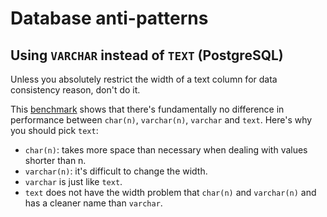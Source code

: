 Database anti-patterns
======================

Using `VARCHAR` instead of `TEXT` (PostgreSQL)
----------------------------------------------

Unless you absolutely restrict the width of a text column for data consistency
reason, don't do it.

This
[benchmark](http://www.depesz.com/2010/03/02/charx-vs-varcharx-vs-varchar-vs-text/)
shows that there's fundamentally no difference in performance between
`char(n)`, `varchar(n)`, `varchar` and `text`. Here's why you should pick
`text`:

* `char(n)`: takes more space than necessary when dealing with values shorter
  than n.
* `varchar(n)`: it's difficult to change the width.
* `varchar` is just like `text`.
* `text` does not have the width problem that `char(n)` and `varchar(n)` and
  has a cleaner name than `varchar`.
